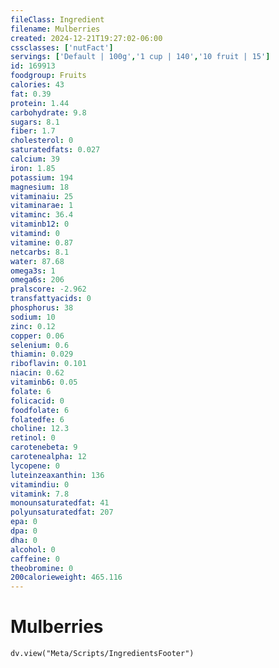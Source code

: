 ```yaml
---
fileClass: Ingredient
filename: Mulberries
created: 2024-12-21T19:27:02-06:00
cssclasses: ['nutFact']
servings: ['Default | 100g','1 cup | 140','10 fruit | 15']
id: 169913
foodgroup: Fruits
calories: 43
fat: 0.39
protein: 1.44
carbohydrate: 9.8
sugars: 8.1
fiber: 1.7
cholesterol: 0
saturatedfats: 0.027
calcium: 39
iron: 1.85
potassium: 194
magnesium: 18
vitaminaiu: 25
vitaminarae: 1
vitaminc: 36.4
vitaminb12: 0
vitamind: 0
vitamine: 0.87
netcarbs: 8.1
water: 87.68
omega3s: 1
omega6s: 206
pralscore: -2.962
transfattyacids: 0
phosphorus: 38
sodium: 10
zinc: 0.12
copper: 0.06
selenium: 0.6
thiamin: 0.029
riboflavin: 0.101
niacin: 0.62
vitaminb6: 0.05
folate: 6
folicacid: 0
foodfolate: 6
folatedfe: 6
choline: 12.3
retinol: 0
carotenebeta: 9
carotenealpha: 12
lycopene: 0
luteinzeaxanthin: 136
vitamindiu: 0
vitamink: 7.8
monounsaturatedfat: 41
polyunsaturatedfat: 207
epa: 0
dpa: 0
dha: 0
alcohol: 0
caffeine: 0
theobromine: 0
200calorieweight: 465.116
---
```


# Mulberries

```dataviewjs
dv.view("Meta/Scripts/IngredientsFooter")
```